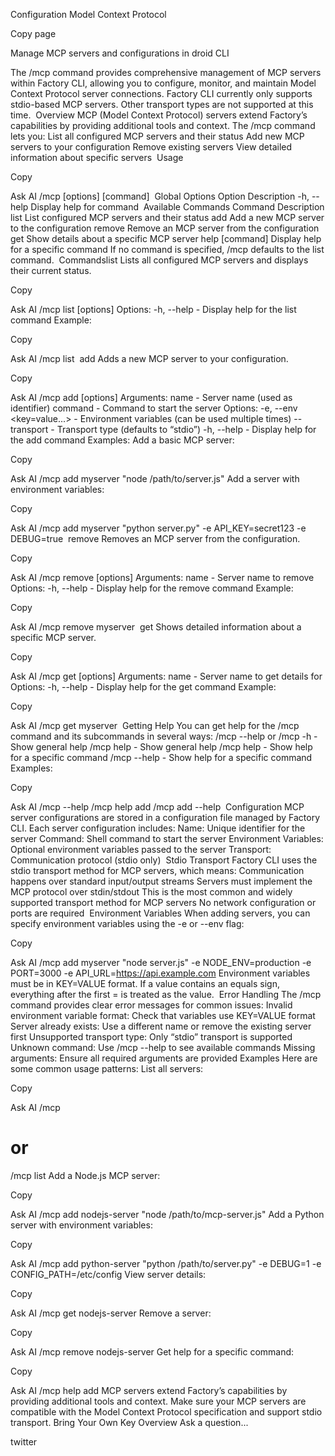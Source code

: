 Configuration
Model Context Protocol

Copy page

Manage MCP servers and configurations in droid CLI

The /mcp command provides comprehensive management of MCP servers within Factory CLI, allowing you to configure, monitor, and maintain Model Context Protocol server connections.
Factory CLI currently only supports stdio-based MCP servers. Other transport types are not supported at this time.
​
Overview
MCP (Model Context Protocol) servers extend Factory’s capabilities by providing additional tools and context. The /mcp command lets you:
List all configured MCP servers and their status
Add new MCP servers to your configuration
Remove existing servers
View detailed information about specific servers
​
Usage

Copy

Ask AI
/mcp [options] [command]
​
Global Options
Option	Description
-h, --help	Display help for command
​
Available Commands
Command	Description
list	List configured MCP servers and their status
add <name> <command>	Add a new MCP server to the configuration
remove <name>	Remove an MCP server from the configuration
get <name>	Show details about a specific MCP server
help [command]	Display help for a specific command
If no command is specified, /mcp defaults to the list command.
​
Commands
​
list
Lists all configured MCP servers and displays their current status.

Copy

Ask AI
/mcp list [options]
Options:
-h, --help - Display help for the list command
Example:

Copy

Ask AI
/mcp list
​
add
Adds a new MCP server to your configuration.

Copy

Ask AI
/mcp add [options] <name> <command>
Arguments:
name - Server name (used as identifier)
command - Command to start the server
Options:
-e, --env <key=value...> - Environment variables (can be used multiple times)
--transport <type> - Transport type (defaults to “stdio”)
-h, --help - Display help for the add command
Examples:
Add a basic MCP server:

Copy

Ask AI
/mcp add myserver "node /path/to/server.js"
Add a server with environment variables:

Copy

Ask AI
/mcp add myserver "python server.py" -e API_KEY=secret123 -e DEBUG=true
​
remove
Removes an MCP server from the configuration.

Copy

Ask AI
/mcp remove [options] <name>
Arguments:
name - Server name to remove
Options:
-h, --help - Display help for the remove command
Example:

Copy

Ask AI
/mcp remove myserver
​
get
Shows detailed information about a specific MCP server.

Copy

Ask AI
/mcp get [options] <name>
Arguments:
name - Server name to get details for
Options:
-h, --help - Display help for the get command
Example:

Copy

Ask AI
/mcp get myserver
​
Getting Help
You can get help for the /mcp command and its subcommands in several ways:
/mcp --help or /mcp -h - Show general help
/mcp help - Show general help
/mcp help <command> - Show help for a specific command
/mcp <command> --help - Show help for a specific command
Examples:

Copy

Ask AI
/mcp --help
/mcp help add
/mcp add --help
​
Configuration
MCP server configurations are stored in a configuration file managed by Factory CLI. Each server configuration includes:
Name: Unique identifier for the server
Command: Shell command to start the server
Environment Variables: Optional environment variables passed to the server
Transport: Communication protocol (stdio only)
​
Stdio Transport
Factory CLI uses the stdio transport method for MCP servers, which means:
Communication happens over standard input/output streams
Servers must implement the MCP protocol over stdin/stdout
This is the most common and widely supported transport method for MCP servers
No network configuration or ports are required
​
Environment Variables
When adding servers, you can specify environment variables using the -e or --env flag:

Copy

Ask AI
/mcp add myserver "node server.js" -e NODE_ENV=production -e PORT=3000 -e API_URL=https://api.example.com
Environment variables must be in KEY=VALUE format. If a value contains an equals sign, everything after the first = is treated as the value.
​
Error Handling
The /mcp command provides clear error messages for common issues:
Invalid environment variable format: Check that variables use KEY=VALUE format
Server already exists: Use a different name or remove the existing server first
Unsupported transport type: Only “stdio” transport is supported
Unknown command: Use /mcp --help to see available commands
Missing arguments: Ensure all required arguments are provided
​
Examples
Here are some common usage patterns:
List all servers:

Copy

Ask AI
/mcp
# or
/mcp list
Add a Node.js MCP server:

Copy

Ask AI
/mcp add nodejs-server "node /path/to/mcp-server.js"
Add a Python server with environment variables:

Copy

Ask AI
/mcp add python-server "python /path/to/server.py" -e DEBUG=1 -e CONFIG_PATH=/etc/config
View server details:

Copy

Ask AI
/mcp get nodejs-server
Remove a server:

Copy

Ask AI
/mcp remove nodejs-server
Get help for a specific command:

Copy

Ask AI
/mcp help add
MCP servers extend Factory’s capabilities by providing additional tools and context. Make sure your MCP servers are compatible with the Model Context Protocol specification and support stdio transport.
Bring Your Own Key
Overview
Ask a question...

twitter